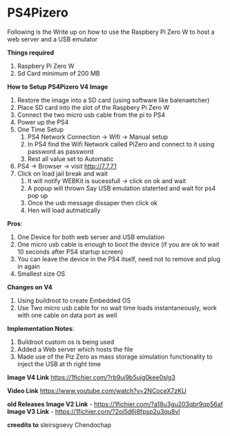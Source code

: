 # PS4Pizero
Following is the Write up on how to use the Raspbery Pi Zero W to host a web server and a USB emulator

**Things required**
1. Raspbery Pi Zero W 
2. Sd Card minimum of 200 MB

**How to Setup PS4Pizero V4 Image**
1. Restore the image into a SD card (using software like balenaetcher)
2. Place SD card into the slot of the Raspbery Pi Zero W 
3. Connect the two micro usb cable from the pi to PS4
4. Power up the PS4
5. One Time Setup
    1. PS4 Network Connection -> Wifi -> Manual setup
    2. In PS4 find the Wifi Network called PiZero and connect to it using password as password
    3. Rest all value set to Automatic
6. PS4 -> Browser -> visit http://7.7.7.1
7. Click on load jail break and wait
    1. It will notify WEBKit is sucessfull -> click on ok and wait
    2. A popup will thrown Say USB emulation staterted and wait for ps4 pop up
    3. Once the usb message dissaper then click ok
    4. Hen will load autmatically

   
**Pros**:
1. One Device for both web server and USB emulation
2. One micro usb cable is enough to boot the device (if you are ok to wait 10 seconds after PS4 startup screen)
3. You can leave the device in the PS4 itself, need not to remove and plug in again
4. Smallest size OS


**Changes on V4**
1. Using buildroot to create Embedded OS
2. Use Two micro usb cable for no wait time loads instantaneously, work with one cable on data port as well 


**Implementation Notes**:
1. Buildroot custom os is being used
2. Added a Web server which hosts the file
3. Made use of the Piz Zero as mass storage simulation functionality to inject the USB at th right time

**Image V4 Link**
https://1fichier.com/?rb9uj9b5ujg0kee0slg3

**Video Link**
https://www.youtube.com/watch?v=2NCoceX7zKU

**old Releases**
**Image V2 Link** - https://1fichier.com/?a18u3gu203qbr9qp56af
**Image V3 Link** - https://1fichier.com/?2oi5d6j8fpsp2u3qu8vl

**creedits to**
sleirsgoevy
Chendochap
